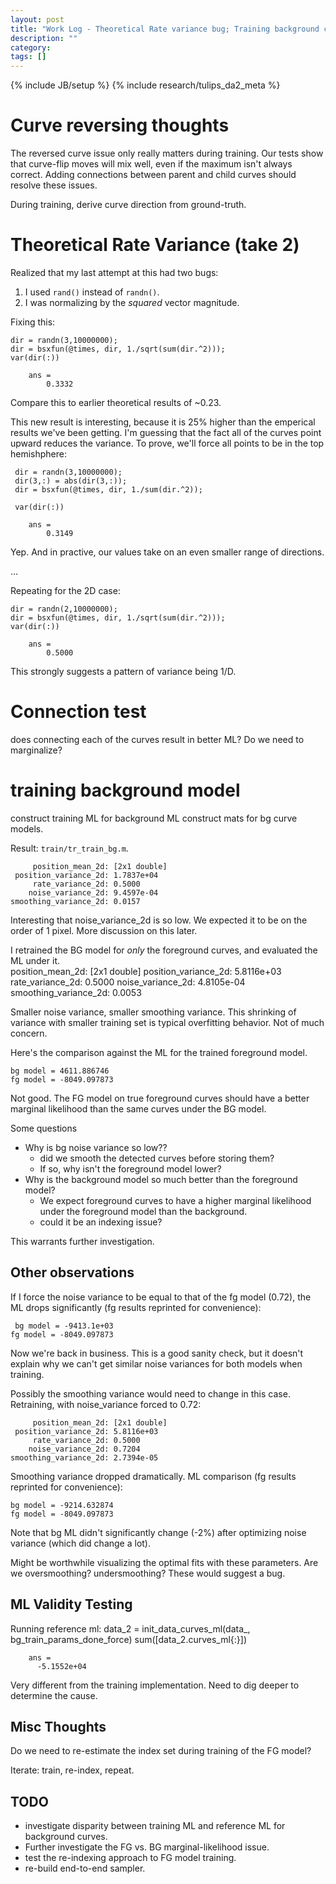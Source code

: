```yaml
---
layout: post
title: "Work Log - Theoretical Rate variance bug; Training background curve model"
description: ""
category: 
tags: []
---
```

{% include JB/setup %}
{% include research/tulips_da2_meta %}

Curve reversing thoughts
=============================

The reversed curve issue only really matters during training.  Our tests show that curve-flip moves will mix well, even if the maximum isn't always correct.  Adding connections between parent and child curves should resolve these issues.

During training, derive curve direction from ground-truth.

Theoretical Rate Variance (take 2)
==================================
Realized that my last attempt at this had two bugs:

1. I used `rand()` instead of `randn()`.  
2. I was normalizing by the *squared* vector magnitude.

Fixing this:
    
    dir = randn(3,10000000);
    dir = bsxfun(@times, dir, 1./sqrt(sum(dir.^2)));
    var(dir(:))

        ans =
            0.3332

Compare this to earlier theoretical results of ~0.23.

This new result is interesting, because it is 25% higher than the emperical results we've been getting.  I'm guessing that the fact all of the curves point upward reduces the variance. To prove, we'll force all points to be in the top hemishphere:

     dir = randn(3,10000000);
     dir(3,:) = abs(dir(3,:));
     dir = bsxfun(@times, dir, 1./sum(dir.^2));

     var(dir(:))

        ans =
            0.3149

Yep.  And in practive, our values take on an even smaller range of directions.  

...

Repeating for the 2D case:
    
    dir = randn(2,10000000);
    dir = bsxfun(@times, dir, 1./sqrt(sum(dir.^2)));
    var(dir(:))

        ans =
            0.5000

This strongly suggests a pattern of variance being 1/D.

Connection test
==================

does connecting each of the curves result in better ML?  Do we need to marginalize?  

training background model
======================

construct training ML for background ML
construct mats for bg curve models.

Result: `train/tr_train_bg.m`.

         position_mean_2d: [2x1 double]
     position_variance_2d: 1.7837e+04
         rate_variance_2d: 0.5000
        noise_variance_2d: 9.4597e-04
    smoothing_variance_2d: 0.0157

Interesting that noise_variance_2d is so low.  We expected it to be on the order of 1 pixel.  More discussion on this later.

I retrained the BG model for *only* the foreground curves, and evaluated the ML under it.  
         position_mean_2d: [2x1 double]
     position_variance_2d: 5.8116e+03
         rate_variance_2d: 0.5000
        noise_variance_2d: 4.8105e-04
    smoothing_variance_2d: 0.0053

Smaller noise variance, smaller smoothing variance.  This shrinking of variance with smaller training set is typical overfitting behavior.  Not of much concern.

Here's the comparison against the ML for the trained foreground model.

    bg model = 4611.886746
    fg model = -8049.097873

Not good.  The FG model on true foreground curves should have a better marginal likelihood than the same curves under the BG model.

Some questions

* Why is bg noise variance so low??
	* did we smooth the detected curves before storing them?
    * If so, why isn't the foreground model lower?
* Why is the background model so much better than the foreground model?  
    * We expect foreground curves to have a higher marginal likelihood under the foreground model than the background.
    * could it be an indexing issue?

This warrants further investigation.

Other observations
----------------------

If I force the noise variance to be equal to that of the fg model (0.72), the ML drops significantly (fg results reprinted for convenience):
    
     bg model = -9413.1e+03
    fg model = -8049.097873

Now we're back in business.  This is a good sanity check, but it doesn't explain why we can't get similar noise variances for both models when training.

Possibly the smoothing variance would need to change in this case.  Retraining, with noise_variance forced to 0.72:
    
         position_mean_2d: [2x1 double]
     position_variance_2d: 5.8116e+03
         rate_variance_2d: 0.5000
        noise_variance_2d: 0.7204
    smoothing_variance_2d: 2.7394e-05

Smoothing variance dropped dramatically.  ML comparison (fg results reprinted for convenience):

    bg model = -9214.632874
    fg model = -8049.097873

Note that bg ML didn't significantly change (-2%) after optimizing noise variance (which did change a lot).

Might be worthwhile visualizing the optimal fits with these parameters.  Are we oversmoothing?  undersmoothing?  These would suggest a bug.

ML Validity Testing
---------------------
Running reference ml:
    data_2 = init_data_curves_ml(data_, bg_train_params_done_force)
    sum([data_2.curves_ml{:}])

        ans =
          -5.1552e+04

Very different from the training implementation.  Need to dig deeper to determine the cause.


Misc Thoughts
----------------
Do we need to re-estimate the index set during training of the FG model?

Iterate: train, re-index, repeat.

TODO
-----

* investigate disparity between training ML and reference ML for background curves.
* Further investigate the FG vs. BG marginal-likelihood issue.
* test the re-indexing approach to FG model training.
* re-build end-to-end sampler.
